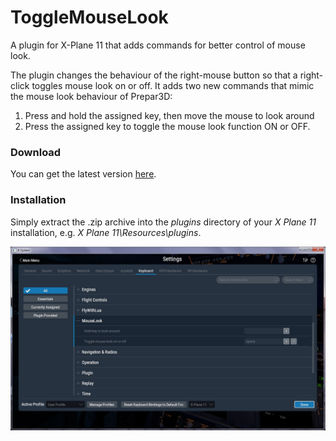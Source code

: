 # ToggleMouseLook
A plugin for X-Plane 11 that adds commands for better control of mouse look.

The plugin changes the behaviour of the right-mouse button so that a right-click toggles mouse look on or off. It adds two new commands that mimic the mouse look behaviour of Prepar3D:

1. Press and hold the assigned key, then move the mouse to look around
2. Press the assigned key to toggle the mouse look function ON or OFF.


### Download
You can get the latest version [here](https://github.com/smiley22/XPPlugins/releases/tag/ToggleMouseLook).

### Installation
Simply extract the .zip archive into the *plugins* directory of your *X Plane 11* installation, e.g. *X Plane 11\Resources\plugins*.


![alt text](image.jpg?raw=true)
